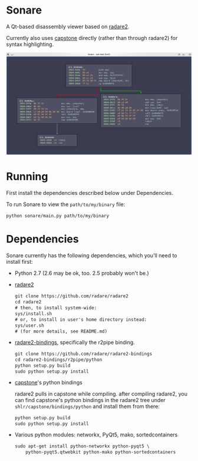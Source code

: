 Sonare
======

A Qt-based disassembly viewer based on
[radare2](https://github.com/radare/radare2/).

Currently also uses [capstone](https://github.com/aquynh/capstone)
directly (rather than through radare2) for syntax highlighting.

![a screenshot](/doc/screenshot-test.png?raw=true)


# Running

First install the dependencies described below under Dependencies.

To run Sonare to view the `path/to/my/binary` file:

    python sonare/main.py path/to/my/binary


# Dependencies

Sonare currently has the following dependencies, which you'll need to
install first:

* Python 2.7 (2.6 may be ok, too. 2.5 probably won't be.)

* [radare2](https://github.com/radare/radare2)

  ```
  git clone https://github.com/radare/radare2
  cd radare2
  # then, to install system-wide:
  sys/install.sh
  # or, to install in user's home directory instead:
  sys/user.sh
  # (for more details, see README.md)
  ```

* [radare2-bindings](https://github.com/radare/radare2-bindings), specifically
  the r2pipe binding.

  ```
  git clone https://github.com/radare/radare2-bindings
  cd radare2-bindings/r2pipe/python
  python setup.py build
  sudo python setup.py install
  ```

* [capstone](https://github.com/aquynh/capstone)'s python bindings

  radare2 pulls in capstone while compiling. after compiling
  radare2, you can find capstone's python bindings in the radare2
  tree under `shlr/capstone/bindings/python` and install them from
  there:

  ```
  python setup.py build
  sudo python setup.py install
  ```

* Various python modules: networkx, PyQt5, mako, sortedcontainers

  ```
  sudo apt-get install python-networkx python-pyqt5 \
      python-pyqt5.qtwebkit python-mako python-sortedcontainers
  ```

